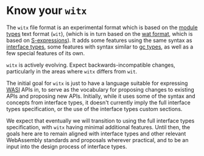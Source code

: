 # Know your `witx`

The `witx` file format is an experimental format which is based on the
[module types] text format (`wit`), (which is in turn based on the
[wat format], which is based on [S-expressions]). It adds some features
using the same syntax as [interface types], some features with syntax
similar to [gc types], as well as a few special features of its own.

`witx` is actively evolving. Expect backwards-incompatible changes,
particularly in the areas where `witx` differs from `wit`.

The initial goal for `witx` is just to have a language suitable for
expressing [WASI] APIs in, to serve as the vocabulary for proposing changes
to existing APIs and proposing new APIs. Initially, while it uses some of
the syntax and concepts from interface types, it doesn't currently imply the
full interface types specification, or the use of the interface types custom
sections.

We expect that eventually we will transition to using the full interface
types specification, with `witx` having minimal additional features. Until then,
the goals here are to remain aligned with interface types and other relevant
WebAssembly standards and proposals wherever practical, and to be an input 
into the design process of interface types.

[module types]: https://github.com/WebAssembly/module-types/blob/master/proposals/module-types/Overview.md
[interface types]: https://github.com/WebAssembly/interface-types/blob/master/proposals/interface-types/Explainer.md
[gc types]: https://github.com/WebAssembly/gc
[wat format]: https://webassembly.github.io/spec/core/bikeshed/index.html#text-format%E2%91%A0
[S-expressions]: https://en.wikipedia.org/wiki/S-expression
[WASI]: https://github.com/WebAssembly/WASI

